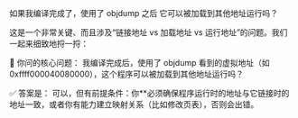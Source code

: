 
如果我编译完成了，使用了 objdump 之后 它可以被加载到其他地址运行吗？ 

这是一个非常关键、而且涉及“链接地址 vs 加载地址 vs 运行地址”的问题。我们一起来细致地捋一捋：

🎯 你问的核心问题：
我编译完成后，使用了 objdump 看到的虚拟地址（如 0xffff000040080000），这个程序可以被加载到其他地址运行吗？

✅ 答案是：
可以，但有前提条件：你**必须确保程序运行时的地址与它链接时的地址一致，或者你有能力建立映射关系（比如修改页表），否则会出错。